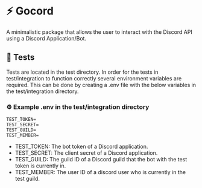 # ⚡ Gocord

A minimalistic package that allows the user to interact with the Discord API using a Discord Application/Bot.

## 🦺 Tests

Tests are located in the test directory. In order for the tests in test/integration to function correctly several environment variables are required. This can be done by creating a .env file with the below variables in the test/integration directory.

### ⚙️ Example .env in the test/integration directory

```
TEST_TOKEN=
TEST_SECRET=
TEST_GUILD=
TEST_MEMBER=
```

- TEST_TOKEN: The bot token of a Discord application.
- TEST_SECRET: The client secret of a Discord application.
- TEST_GUILD: The guild ID of a Discord guild that the bot with the test token is currently in.
- TEST_MEMBER: The user ID of a discord user who is currently in the test guild.

